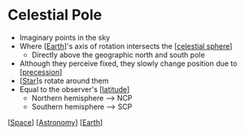 # Celestial Pole

- Imaginary points in the sky
- Where [[Earth]]'s axis of rotation intersects the [[celestial sphere]]
  - Directly above the geographic north and south pole
- Although they perceive fixed, they slowly change position due to [[precession]]
- [[Star]]s rotate around them
- Equal to the observer's [[latitude]]
  - Northern hemisphere --> NCP
  - Southern hemisphere --> SCP

[[Space]] [[Astronomy]] [[Earth]]

[//begin]: # "Autogenerated link references for markdown compatibility"
[Earth]: earth "Earth 🜨"
[celestial sphere]: celestial-sphere "Celestial Sphere"
[precession]: precession "Precession"
[Star]: star "Star"
[latitude]: latitude "Latitude"
[Space]: space "Space"
[Astronomy]: astronomy "Astronomy"
[Earth]: earth "Earth 🜨"
[//end]: # "Autogenerated link references"